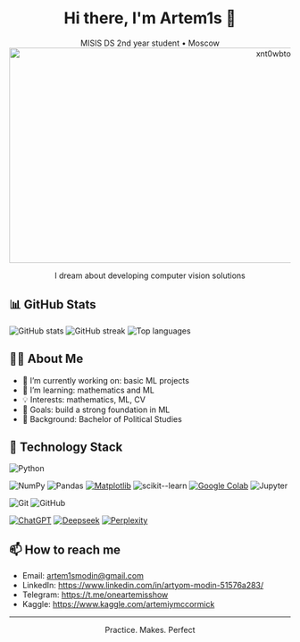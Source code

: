 <!--
README Template (Profile or Project)
- Replace all placeholders like YOUR_NAME, YOUR_USERNAME, YOUR_TITLE, etc.
- To use as a profile README, create a repo named exactly YOUR_USERNAME on GitHub and put this README.md inside.
- Dynamic stats use public services; they may need a few minutes to render after first use.
-->

<!-- Header -->
<div align="center">
  
# Hi there, I'm Artem1s 👋
MISIS DS 2nd year student • Moscow
<img width="1024" height="385" alt="xnt0wbtodsmo2j1cxozg" src="https://github.com/user-attachments/assets/63f07e93-bdc3-4911-8793-e0b2585ac375" />

I dream about developing computer vision solutions
</div>

<!-- GitHub Dynamic Stats -->
## 📊 GitHub Stats

<!-- Overall stats -->
<picture>
  <source media="(prefers-color-scheme: dark)" srcset="https://github-readme-stats.vercel.app/api?username=Artem1s1337&show_icons=true&hide_border=true&count_private=true&theme=tokyonight" />
  <img alt="GitHub stats" src="https://github-readme-stats.vercel.app/api?username=Artem1s1337&show_icons=true&hide_border=true&count_private=true" />
</picture>

<!-- Streak stats -->
<picture>
  <source media="(prefers-color-scheme: dark)" srcset="https://streak-stats.demolab.com?user=Artem1s1337&hide_border=true&theme=tokyonight" />
  <img alt="GitHub streak" src="https://streak-stats.demolab.com?user=Artem1s1337&hide_border=true" />
</picture>

<!-- Top languages -->
<picture>
  <source media="(prefers-color-scheme: dark)" srcset="https://github-readme-stats.vercel.app/api/top-langs/?username=Artem1s1337&layout=compact&hide_border=true&langs_count=8&theme=tokyonight" />
  <img alt="Top languages" src="https://github-readme-stats.vercel.app/api/top-langs/?username=Artem1s1337&layout=compact&hide_border=true&langs_count=8" />
</picture>

<!-- About Me -->
## 👩‍💻 About Me

- 🔭 I’m currently working on: basic ML projects
- 🌱 I’m learning: mathematics and ML
- 💡 Interests: mathematics, ML, CV
- 🎯 Goals: build a strong foundation in ML
- 🧰 Background: Bachelor of Political Studies

<!-- Technology Stack -->
## 🧰 Technology Stack

<!-- Use either badges or simple lists. Pick what you prefer. -->

<!-- Option A: Badges (shields.io) -->
<!-- Languages -->
![Python](https://img.shields.io/badge/Python-3776AB?style=flat&logo=python&logoColor=white)

<!-- Data / ML -->
![NumPy](https://img.shields.io/badge/NumPy-013243?style=flat&logo=numpy&logoColor=white)
![Pandas](https://img.shields.io/badge/Pandas-150458?style=flat&logo=pandas&logoColor=white)
[![Matplotlib](https://custom-icon-badges.demolab.com/badge/Matplotlib-71D291?logo=matplotlib&logoColor=fff)](#)
![scikit--learn](https://img.shields.io/badge/scikit--learn-F7931E?style=flat&logo=scikitlearn&logoColor=white)
[![Google Colab](https://img.shields.io/badge/Google%20Colab-F9AB00?logo=googlecolab&logoColor=fff)](#)
![Jupyter](https://img.shields.io/badge/Jupyter-F37626?style=flat&logo=jupyter&logoColor=white)

<!-- Tools -->
![Git](https://img.shields.io/badge/Git-F05032?style=flat&logo=git&logoColor=white)
![GitHub](https://img.shields.io/badge/GitHub-181717?style=flat&logo=github&logoColor=white)

<!-- LLMs -->
[![ChatGPT](https://img.shields.io/badge/ChatGPT-74aa9c?logo=openai&logoColor=white)](#)
[![Deepseek](https://custom-icon-badges.demolab.com/badge/Deepseek-4D6BFF?logo=deepseek&logoColor=fff)](#)
[![Perplexity](https://img.shields.io/badge/Perplexity-1FB8CD?logo=perplexity&logoColor=fff)](#)


<!-- How to reach me -->
## 📫 How to reach me

- Email: artem1smodin@gmail.com
- LinkedIn: https://www.linkedin.com/in/artyom-modin-51576a283/
- Telegram: https://t.me/oneartemisshow
- Kaggle: https://www.kaggle.com/artemiymccormick

<!-- Optional: Pinned Projects (uncomment and set your repos)
## 📌 Featured Projects
[![Readme Card](https://github-readme-stats.vercel.app/api/pin/?username=YOUR_USERNAME&repo=REPO_ONE&hide_border=true)](https://github.com/YOUR_USERNAME/REPO_ONE)
[![Readme Card](https://github-readme-stats.vercel.app/api/pin/?username=YOUR_USERNAME&repo=REPO_TWO&hide_border=true)](https://github.com/YOUR_USERNAME/REPO_TWO)
-->

<!-- Footer -->
<div align="center">

---
Practice. Makes. Perfect

</div>
